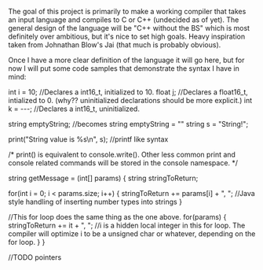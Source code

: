 The goal of this project is primarily to make a working compiler that takes an input language and compiles to C or C++ (undecided as of yet). 
The general design of the language will be "C++ without the BS" which is most definitely over ambitious, but it's nice to set high goals.
Heavy inspiration taken from Johnathan Blow's Jai (that much is probably obvious).

Once I have a more clear definition of the language it will go here, but for now I will put some code samples that 
demonstrate the syntax I have in mind:

int i = 10; //Declares a int16_t, initialized to 10.
float j; //Declares a float16_t, intialized to 0. (why?? uninitialized declarations should be more explicit.)
int k = ---; //Declares a int16_t, uninitialized.

string emptyString; //becomes string emptyString = ""
string s = "String!";

print("String value is %s\n", s); //printf like syntax

/* 
print() is equivalent to console.write(). 
Other less common print and console related 
commands will be stored in the console namespace. 
*/

string getMessage = (int[] params) {
  string stringToReturn;
  
  for(int i = 0; i < params.size; i++) {
    stringToReturn += params[i] + ", "; //Java style handling of inserting number types into strings
  }
  
  //This for loop does the same thing as the one above.
  for(params) {
    stringToReturn += it + ", ";
    //i is a hidden local integer in this for loop. The compiler will optimize i to be a unsigned char or whatever, depending on the for loop.
  }
}

//TODO pointers
